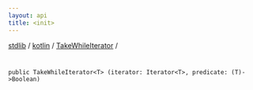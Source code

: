 ```yaml
---
layout: api
title: <init>
---
```

[stdlib](../../index.md) / [kotlin](../index.md) / [TakeWhileIterator](index.md) / [<init>](_init_.md)

# <init>

```
public TakeWhileIterator<T> (iterator: Iterator<T>, predicate: (T)->Boolean)
```
